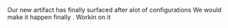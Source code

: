 Our new artifact has finally surfaced after alot of configurations
We would make it happen finally .
Workin on it
